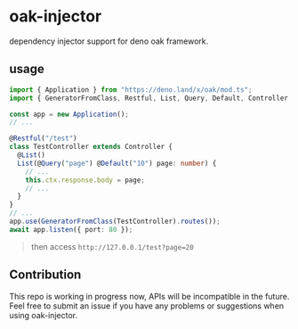 # oak-injector
dependency injector support for deno oak framework.

## usage
```ts
import { Application } from "https://deno.land/x/oak/mod.ts";
import { GeneratorFromClass, Restful, List, Query, Default, Controller } from "https://deno.land/x/oak_injector/mod.ts";

const app = new Application();
// ...

@Restful("/test")
class TestController extends Controller {
  @List()
  List(@Query("page") @Default("10") page: number) {
    // ...
    this.ctx.response.body = page;
    // ...
  }
}
// ...
app.use(GeneratorFromClass(TestController).routes());
await app.listen({ port: 80 });

```

> then access `http://127.0.0.1/test?page=20`

## Contribution
This repo is working in progress now, APIs will be incompatible in the future.  
Feel free to submit an issue if you have any problems or suggestions when using oak-injector.